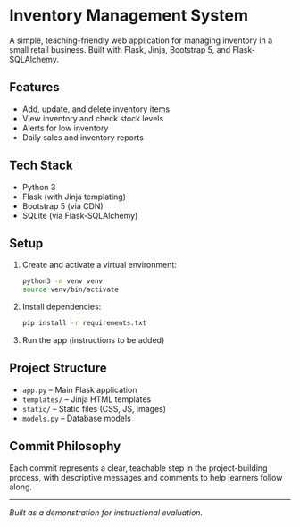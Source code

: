 # Inventory Management System

A simple, teaching-friendly web application for managing inventory in a small retail business. Built with Flask, Jinja, Bootstrap 5, and Flask-SQLAlchemy.

## Features

- Add, update, and delete inventory items
- View inventory and check stock levels
- Alerts for low inventory
- Daily sales and inventory reports

## Tech Stack

- Python 3
- Flask (with Jinja templating)
- Bootstrap 5 (via CDN)
- SQLite (via Flask-SQLAlchemy)

## Setup

1. Create and activate a virtual environment:
   ```bash
   python3 -m venv venv
   source venv/bin/activate
   ```
2. Install dependencies:
   ```bash
   pip install -r requirements.txt
   ```
3. Run the app (instructions to be added)

## Project Structure

- `app.py` – Main Flask application
- `templates/` – Jinja HTML templates
- `static/` – Static files (CSS, JS, images)
- `models.py` – Database models

## Commit Philosophy

Each commit represents a clear, teachable step in the project-building process, with descriptive messages and comments to help learners follow along.

---

_Built as a demonstration for instructional evaluation._
